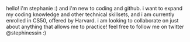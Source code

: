 hello! i'm stephanie :) and i'm new to coding and github.
i want to expand my coding knowledge and other technical skillsets, 
and i am currently enrolled in CS50, offered by Harvard.
i am looking to collaborate on just about anything that allows me to practice!
feel free to follow me on twitter @stephinessin :)

<!---
StephanieDorleans/StephanieDorleans is a ✨ special ✨ repository because its `README.md` (this file) appears on your GitHub profile.
You can click the Preview link to take a look at your changes.
--->
